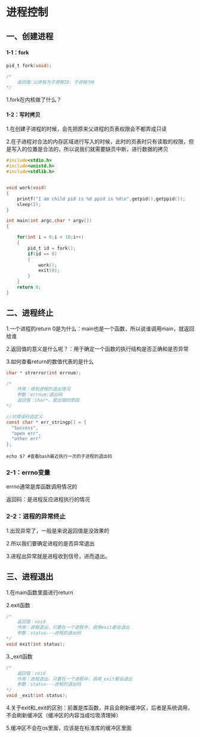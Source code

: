 #  进程控制

## 一、创建进程 

#### 1-1：fork

```c
pid_t fork(void);

/*
	返回值:父进程为子进程ID，子进程为0
*/
```

1.fork在内核做了什么？

#### 1-2：写时拷贝

1.在创建子进程的时候，会先把原来父进程的页表权限会不都弄成只读

2.在子进程对合法的内存区域进行写入的时候，此时的页表时只有读取的权限，但是写入的位置是合法的，所以说我们就需要缺页中断，进行数据的拷贝

```c
#include<stdio.h>
#include<unistd.h>
#include<stdlib.h>


void work(void)
{
	printf("I am child pid is %d ppid is %d\n",getpid(),getppid());
	sleep(2);
}

int main(int argc,char * argv[])
{

	for(int i = 0;i < 10;i++)
	{
		pid_t id = fork();
		if(id == 0)
		{
			work();
			exit(0);
		}
	}
	return 0;
}
```

## 二、进程终止

1.一个进程的return 0是为什么：main也是一个函数，所以说谁调用main，就返回给谁

2.返回值的意义是什么呢？：用于确定一个函数的执行结构是否正确和是否异常

3.如何查看return的数值代表的是什么

```c
char * strerror(int errnum);

/*
	作用：得到进程的退出情况
	参数：errnum:退出码
	返回值：char*，是出错的原因
*/

//对错误码自定义
const char * err_stringp[] = {
  "Success",
  "open err",
  "other err"
};
```

```shell
echo $? #查看bash最近执行一次的子进程的退出码
```

### 2-1：errno变量

errno通常是库函数调用情况的

返回码：是进程反应进程执行的情况  

### 2-2：进程的异常终止

1.出现异常了，一般是来说返回值是没效果的

2.所以我们要确定进程的是否异常退出

3.进程出异常就是进程收到信号，进而退出。

## 三、进程退出

1.在main函数里面进行return

2.exit函数

```c
/* 
	返回值：void
	作用：进程退出，只要在一个进程中，调用exit都会退出
	参数：status---进程的退出码
*/
void exit(int status);
```

3._exit函数

```c
/* 
	返回值：void
	作用：进程退出，只要在一个进程中，调用_exit都会退出
	参数：status---进程的退出码
*/
void _exit(int status);
```

4.关于exit和_exit的区别：前置是库函数，并且会刷新缓冲区，后者是系统调用，不会刷新缓冲区（缓冲区的内容当成垃圾清理掉）

5.缓冲区不会在os里面，应该是在标准库的缓冲区里面
